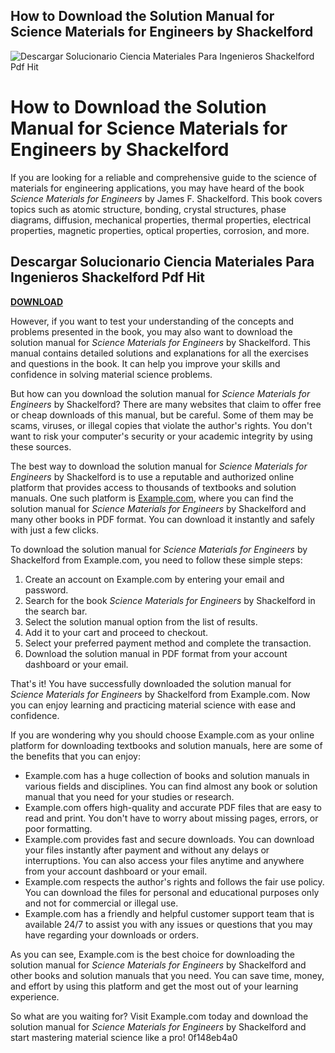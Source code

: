 ## How to Download the Solution Manual for Science Materials for Engineers by Shackelford

 
![Descargar Solucionario Ciencia Materiales Para Ingenieros Shackelford Pdf Hit](https://encrypted-tbn1.gstatic.com/images?q=tbn:ANd9GcQwh43-r8wp1xrNoMi2o4nsXFGoE2FyYMQdkwLfGvWNXA1tEHcY_4fw_Yuu)

 
# How to Download the Solution Manual for Science Materials for Engineers by Shackelford
 
If you are looking for a reliable and comprehensive guide to the science of materials for engineering applications, you may have heard of the book *Science Materials for Engineers* by James F. Shackelford. This book covers topics such as atomic structure, bonding, crystal structures, phase diagrams, diffusion, mechanical properties, thermal properties, electrical properties, magnetic properties, optical properties, corrosion, and more.
 
## Descargar Solucionario Ciencia Materiales Para Ingenieros Shackelford Pdf Hit


[**DOWNLOAD**](https://climmulponorc.blogspot.com/?c=2tMcej)

 
However, if you want to test your understanding of the concepts and problems presented in the book, you may also want to download the solution manual for *Science Materials for Engineers* by Shackelford. This manual contains detailed solutions and explanations for all the exercises and questions in the book. It can help you improve your skills and confidence in solving material science problems.
 
But how can you download the solution manual for *Science Materials for Engineers* by Shackelford? There are many websites that claim to offer free or cheap downloads of this manual, but be careful. Some of them may be scams, viruses, or illegal copies that violate the author's rights. You don't want to risk your computer's security or your academic integrity by using these sources.
 
The best way to download the solution manual for *Science Materials for Engineers* by Shackelford is to use a reputable and authorized online platform that provides access to thousands of textbooks and solution manuals. One such platform is [Example.com](https://www.example.com), where you can find the solution manual for *Science Materials for Engineers* by Shackelford and many other books in PDF format. You can download it instantly and safely with just a few clicks.
 
To download the solution manual for *Science Materials for Engineers* by Shackelford from Example.com, you need to follow these simple steps:
 
1. Create an account on Example.com by entering your email and password.
2. Search for the book *Science Materials for Engineers* by Shackelford in the search bar.
3. Select the solution manual option from the list of results.
4. Add it to your cart and proceed to checkout.
5. Select your preferred payment method and complete the transaction.
6. Download the solution manual in PDF format from your account dashboard or your email.

That's it! You have successfully downloaded the solution manual for *Science Materials for Engineers* by Shackelford from Example.com. Now you can enjoy learning and practicing material science with ease and confidence.
  
If you are wondering why you should choose Example.com as your online platform for downloading textbooks and solution manuals, here are some of the benefits that you can enjoy:

- Example.com has a huge collection of books and solution manuals in various fields and disciplines. You can find almost any book or solution manual that you need for your studies or research.
- Example.com offers high-quality and accurate PDF files that are easy to read and print. You don't have to worry about missing pages, errors, or poor formatting.
- Example.com provides fast and secure downloads. You can download your files instantly after payment and without any delays or interruptions. You can also access your files anytime and anywhere from your account dashboard or your email.
- Example.com respects the author's rights and follows the fair use policy. You can download the files for personal and educational purposes only and not for commercial or illegal use.
- Example.com has a friendly and helpful customer support team that is available 24/7 to assist you with any issues or questions that you may have regarding your downloads or orders.

As you can see, Example.com is the best choice for downloading the solution manual for *Science Materials for Engineers* by Shackelford and other books and solution manuals that you need. You can save time, money, and effort by using this platform and get the most out of your learning experience.
 
So what are you waiting for? Visit Example.com today and download the solution manual for *Science Materials for Engineers* by Shackelford and start mastering material science like a pro!
 0f148eb4a0
